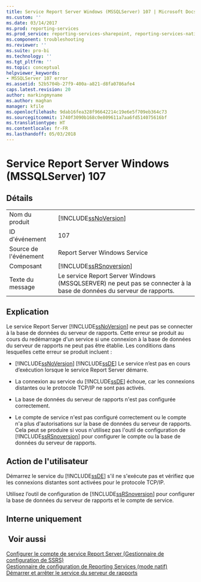 ```yaml
---
title: Service Report Server Windows (MSSQLServer) 107 | Microsoft Docs
ms.custom: ''
ms.date: 03/14/2017
ms.prod: reporting-services
ms.prod_service: reporting-services-sharepoint, reporting-services-native
ms.component: troubleshooting
ms.reviewer: ''
ms.suite: pro-bi
ms.technology: ''
ms.tgt_pltfrm: ''
ms.topic: conceptual
helpviewer_keywords:
- MSSQLServer 107 error
ms.assetid: 52b5704b-27f9-400a-a821-d8fa0786afe4
caps.latest.revision: 20
author: markingmyname
ms.author: maghan
manager: kfile
ms.openlocfilehash: 9dab16fea328f96642214c19e6e5f709eb364c73
ms.sourcegitcommit: 1740f3090b168c0e809611a7aa6fd514075616bf
ms.translationtype: HT
ms.contentlocale: fr-FR
ms.lasthandoff: 05/03/2018
---
```

# <a name="report-server-windows-service-mssqlserver-107"></a>Service Report Server Windows (MSSQLServer) 107
    
## <a name="details"></a>Détails  
  
|||  
|-|-|  
|Nom du produit|[!INCLUDE[ssNoVersion](../../includes/ssnoversion-md.md)]|  
|ID d'événement|107|  
|Source de l'événement|Report Server Windows Service|  
|Composant|[!INCLUDE[ssRSnoversion](../../includes/ssrsnoversion-md.md)]|  
|Texte du message|Le service Report Server Windows (MSSQLSERVER) ne peut pas se connecter à la base de données du serveur de rapports.|  
  
## <a name="explanation"></a>Explication  
 Le service Report Server [!INCLUDE[ssNoVersion](../../includes/ssnoversion-md.md)] ne peut pas se connecter à la base de données du serveur de rapports. Cette erreur se produit au cours du redémarrage d'un service si une connexion à la base de données du serveur de rapports ne peut pas être établie. Les conditions dans lesquelles cette erreur se produit incluent :  
  
-   [!INCLUDE[ssNoVersion](../../includes/ssnoversion-md.md)] [!INCLUDE[ssDE](../../includes/ssde-md.md)] Le service n’est pas en cours d’exécution lorsque le service Report Server démarre.  
  
-   La connexion au service du [!INCLUDE[ssDE](../../includes/ssde-md.md)] échoue, car les connexions distantes ou le protocole TCP/IP ne sont pas activés.  
  
-   La base de données du serveur de rapports n'est pas configurée correctement.  
  
-   Le compte de service n'est pas configuré correctement ou le compte n'a plus d'autorisations sur la base de données du serveur de rapports. Cela peut se produire si vous n'utilisez pas l'outil de configuration de [!INCLUDE[ssRSnoversion](../../includes/ssrsnoversion-md.md)] pour configurer le compte ou la base de données du serveur de rapports.  
  
## <a name="user-action"></a>Action de l'utilisateur  
 Démarrez le service du [!INCLUDE[ssDE](../../includes/ssde-md.md)] s'il ne s'exécute pas et vérifiez que les connexions distantes sont activées pour le protocole TCP/IP.  
  
 Utilisez l’outil de configuration de [!INCLUDE[ssRSnoversion](../../includes/ssrsnoversion-md.md)] pour configurer la base de données du serveur de rapports et le compte de service.  
  
## <a name="internal-only"></a>Interne uniquement  
  
## <a name="see-also"></a> Voir aussi  
 [Configurer le compte de service Report Server &#40;Gestionnaire de configuration de SSRS&#41;](../../reporting-services/install-windows/configure-the-report-server-service-account-ssrs-configuration-manager.md)   
 [Gestionnaire de configuration de Reporting Services &#40;mode natif&#41;](../../reporting-services/install-windows/reporting-services-configuration-manager-native-mode.md)   
 [Démarrer et arrêter le service du serveur de rapports](../../reporting-services/report-server/start-and-stop-the-report-server-service.md)  
  
  
